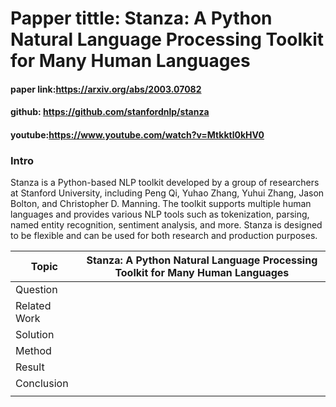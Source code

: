 # Papper tittle: Stanza: A Python Natural Language Processing Toolkit for Many Human Languages

#### paper link:https://arxiv.org/abs/2003.07082
#### github: https://github.com/stanfordnlp/stanza
#### youtube:https://www.youtube.com/watch?v=Mtkktl0kHV0

### Intro
Stanza is a Python-based NLP toolkit developed by a group of researchers at Stanford University, including Peng Qi, Yuhao Zhang, Yuhui Zhang, Jason Bolton, and Christopher D. Manning. The toolkit supports multiple human languages and provides various NLP tools such as tokenization, parsing, named entity recognition, sentiment analysis, and more. Stanza is designed to be flexible and can be used for both research and production purposes.








| **Topic**    | **Stanza: A Python Natural Language Processing Toolkit for Many Human Languages** |
|--------------|---------------------------------------------------------------------|
| Question                                                                           |
| Related Work |                                                                     |
| Solution     |                                                                     |
| Method       |                                                                     |
| Result       |                                                                     |
| Conclusion   |                                                                     |
|              |                                                                     |
